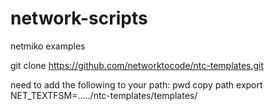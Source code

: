 # network-scripts
netmiko examples

git clone https://github.com/networktocode/ntc-templates.git


need to add the following to your path:
pwd
copy path
export NET_TEXTFSM=...../ntc-templates/templates/
